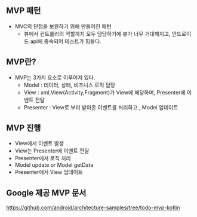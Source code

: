 ## MVP 패턴
- MVC의 단점을 보완하기 위해 만들어진 패턴
  - 뷰에서 컨트롤러의 역할까지 모두 담당하기에 뷰가 너무 거대해지고, 안드로이드 api에 종속되어 테스트가 힘들다.

## MVP란?
- MVP는 3가지 요소로 이루어져 있다.
  - Model : 데이터, 상태, 비즈니스 로직 담당
  - View : xml,View(Activity,Fragment)가 View에 해당하며, Presenter에 이벤트 전달
  - Presenter : View로 부터 받아온 이벤트를 처리하고 , Model 업데이트

## MVP 진행
- View에서 이벤트 발생
- View는 Presenter에 이벤트 전달
- Presenter에서 로직 처리
- Model update or Model getData
- Presenter에서 View 업데이트

## Google 제공 MVP 문서
https://github.com/android/architecture-samples/tree/todo-mvp-kotlin

